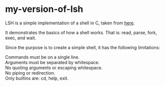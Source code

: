 # my-version-of-lsh

LSH is a simple implementation of a shell in C, taken from [here](https://github.com/brenns10/lsh).  

It demonstrates the basics of how a shell works. That is: read, parse, fork, exec, and wait.  

Since the purpose is to create a simple shell, it has the following limitations:  
  
Commands must be on a single line.  
Arguments must be separated by whitespace.  
No quoting arguments or escaping whitespace.  
No piping or redirection.  
Only builtins are: cd, help, exit.  
